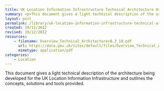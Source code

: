 ```yaml
---
title: UK Location Information Infrastructure Technical Architecture Overview
summary: <p>This document gives a light technical description of the architecture being developed for the UK Location Information Infrastructure and outlines the concepts, solutions and tools provided. </p>
layout: post
permalink: /library/uk-location-information-infrastructure-technical-architecture-overview
created: 19/12/2012
revised: 19/12/2012
resources:
    - filename: Overview_Technical_Architecturev0.3_10.pdf
      url: https://data.gov.uk/sites/default/files/Overview_Technical_Architecturev0.3_10.pdf
      mimetype: application/pdf
categories:
    - Location
---
```


<p>This document gives a light technical description of the architecture being developed for the UK Location Information Infrastructure and outlines the concepts, solutions and tools provided. </p>
